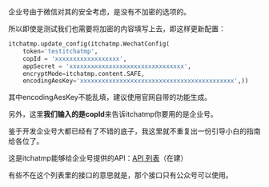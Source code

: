 企业号由于微信对其的安全考虑，是没有不加密的选项的。

所以即使是测试我们也需要将加密的内容填写上去，即这样更新配置：

```python
itchatmp.update_config(itchatmp.WechatConfig(
    token='testitchatmp',
    copId = 'xxxxxxxxxxxxxxxxxx',
    appSecret = 'xxxxxxxxxxxxxxxxxxxxxxxxxxxxxxxx',
    encryptMode=itchatmp.content.SAFE,
    encodingAesKey='xxxxxxxxxxxxxxxxxxxxxxxxxxxxxxxxxxxxxxxxxxx',))
```

其中encodingAesKey不能乱填，建议使用官网自带的功能生成。

另外，这里**我们输入的是copId**来告诉itchatmp你要用的是企业号。

鉴于开发企业号大都已经有了不错的底子，我这里就不重复出一份引导小白的指南给各位了。

这是itchatmp能够给企业号提供的API：[API 列表][api-list]（在建）

有些不在这个列表里的接口的意思就是，那个接口只有公众号可以使用。

[api-list]: http://itchatmp.readthedocs.io/zh_CN/latest/apilist/qy/
